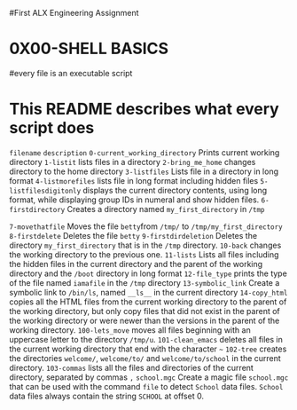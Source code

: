 #First ALX Engineering Assignment
# 0X00-SHELL BASICS
#every file is an executable script

# This README describes what every script does 
 `filename`                        `description`
`0-current_working_directory` Prints current working directory
`1-listit` lists files in a directory
`2-bring_me_home` changes directory to the home directory
`3-listfiles` Lists file in a directory in long format
`4-listmorefiles` lists file in long format including hidden files
`5-listfilesdigitonly`  displays the current directory contents, using long format, while displaying group IDs in numeral and show hidden files.
`6-firstdirectory` Creates a directory named `my_first_directory` in `/tmp` 

`7-movethatfile` Moves the file `betty`from `/tmp/` to `/tmp/my_first_directory`
`8-firstdelete` Deletes the file `betty`
`9-firstdirdeletion` Deletes  the directory `my_first_directory` that is in the `/tmp` directory.
`10-back`    changes the working directory to the previous one.
`11-lists` Lists all files including the hidden files in  the current directory and the parent of the working directory and the `/boot` directory in long format
`12-file_type` prints the type of the file named `iamafile` in the `/tmp` directory
`13-symbolic_link` Create a symbolic link to  `/bin/ls`, named `__ls__` in the current directory
`14-copy_html`  copies all the HTML files from the current working directory to the parent of the working directory, but only copy files that did not exist in the parent of the working directory or were newer than the versions in the parent of the working directory.
`100-lets_move`  moves all files beginning with an uppercase letter to the directory `/tmp/u`.
`101-clean_emacs` deletes all files in the current working directory that end with the character `~`
`102-tree`  creates the directories `welcome/`, `welcome/to/` and `welcome/to/school` in the current directory.
`103-commas` lists all the files and directories of the current directory, separated by commas `,`
`school.mgc` Create a magic file `school.mgc` that can be used with the command `file` to detect `School` data files. `School` data files always contain the string `SCHOOL` at offset 0.
